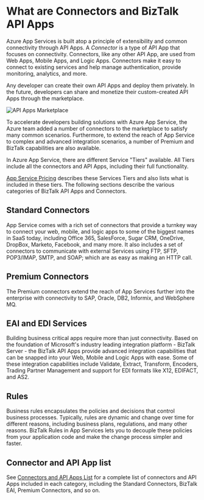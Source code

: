 <properties 
    pageTitle="What are Connectors and BizTalk API Apps" 
    description="Learn about API Apps, Connectors and BizTalk API Apps" 
    services="app-service\logic" 
    documentationCenter="" 
    authors="MandiOhlinger" 
    manager="dwrede" 
    editor=""/>

<tags 
    ms.service="app-service-logic" 
    ms.workload="integration" 
    ms.tgt_pltfrm="na" 
    ms.devlang="na" 
    ms.topic="article" 
    ms.date="12/01/2015" 
    ms.author="mandia"/>

# What are Connectors and BizTalk API Apps

Azure App Services is built atop a principle of extensibility and common connectivity through API Apps. A *Connector* is a type of API App that focuses on connectivity. Connectors, like any other API App, are used from Web Apps, Mobile Apps, and Logic Apps. Connectors make it easy to connect to existing services and help manage authentication, provide monitoring, analytics, and more.

Any developer can create their own API Apps and deploy them privately. In the future, developers can share and monetize their custom-created API Apps through the marketplace. 

![API Apps Marketplace](./media/app-service-logic-what-are-biztalk-api-apps/Marketplace.png)

To accelerate developers building solutions with Azure App Service, the Azure team added a number of connectors to the marketplace to satisfy many common scenarios. Furthermore, to extend the reach of App Service to complex and advanced integration scenarios, a number of Premium and BizTalk capabilities are also available.

In Azure App Service, there are different Service "Tiers" available. All Tiers include all the connectors and API Apps, including their full functionality.  

[App Service Pricing](http://azure.microsoft.com/pricing/details/app-service/) describes these Services Tiers and also lists what is included in these tiers. The following sections describe the various categories of BizTalk API Apps and Connectors.


## Standard Connectors
App Service comes with a rich set of connectors that provide a turnkey way to connect your web, mobile, and logic apps to some of the biggest names in SaaS today, including Office 365, SalesForce, Sugar CRM, OneDrive, DropBox, Marketo, Facebook, and many more. It also includes a set of connectors to communicate  with external Services using FTP, SFTP, POP3/IMAP, SMTP, and SOAP; which are as easy as making an HTTP call.  

## Premium Connectors 
The Premium connectors extend the reach of App Services further into the enterprise with connectivity to SAP, Oracle, DB2, Informix, and WebSphere MQ. 

## EAI and EDI Services
Building business critical apps require more than just connectivity. Based on the foundation of Microsoft's industry leading integration platform - BizTalk Server - the BizTalk API Apps provide advanced integration capabilities that can be snapped into your Web, Mobile and Logic Apps with ease. Some of these integration capabilities include Validate, Extract, Transform, Encoders, Trading Partner Management and support for EDI formats like X12, EDIFACT, and AS2.

## Rules
Business rules encapsulates the policies and decisions that control business processes. Typically, rules are dynamic and change over time for different reasons, including business plans, regulations, and many other reasons. BizTalk Rules in App Services lets you to decouple these policies from your application code and make the change process simpler and faster.


## Connector and API App list
See [Connectors and API Apps List](app-service-logic-connectors-list.md) for a complete list of connectors and API Apps included in each category, including the Standard Connectors, BizTalk EAI, Premium Connectors, and so on.
 



<!--HONumber=Mar16_HO4-->


